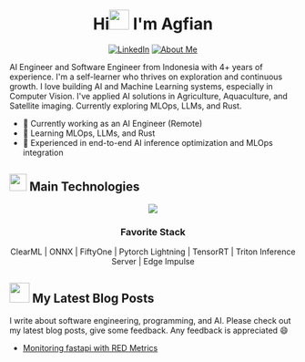 <h1 align="center"><b>Hi<img src="https://media.giphy.com/media/hvRJCLFzcasrR4ia7z/giphy.gif" width="35"> I'm Agfian </b></h1>

<p align="center">
<a href="https://www.linkedin.com/in/magfianf/" target="_blank"><img alt="LinkedIn" src="https://img.shields.io/badge/linkedin-%230077B5.svg?&style=for-the-badge&logo=linkedin&logoColor=white" /></a>
<a href="https://agfianf.github.io/about/" target="_blank"><img alt="About Me" src="https://img.shields.io/badge/About-Me-gray?style=for-the-badge"/></a>
</p>

AI Engineer and Software Engineer from Indonesia with 4+ years of experience. I'm a self-learner who thrives on exploration and continuous growth. I love building AI and Machine Learning systems, especially in Computer Vision. I've applied AI solutions in Agriculture, Aquaculture, and Satellite imaging. Currently exploring MLOps, LLMs, and Rust.
- 🔭 Currently working as an AI Engineer (Remote)
- 🌱 Learning MLOps, LLMs, and Rust
- 💼 Experienced in end-to-end AI inference optimization and MLOps integration


## <img src="https://media4.giphy.com/media/v1.Y2lkPTc5MGI3NjExaTBxbDhpamx2emEzeTJmMjNneXIwNmQyajlpbHo4cXV5YmlwYjlqZCZlcD12MV9pbnRlcm5hbF9naWZfYnlfaWQmY3Q9dHM/ksE9feSa2b4V2GYwY4/giphy.gif" width="30"> Main Technologies

<p align="center">
  <a href="https://skillicons.dev">
    <img src="https://skillicons.dev/icons?i=bash,python,rust,pytorch,opencv,fastapi,redis,postgres,vscode,git,docker,kubernetes,prometheus,grafana,azure&theme=light"/>
  </a>
</p>


<div align="center">
<h3> Favorite Stack </h3>
ClearML | ONNX  | FiftyOne | Pytorch Lightning | TensorRT | Triton Inference Server | Edge Impulse
</div>

## <img src="https://media.giphy.com/media/W1wiffohJYvPtQuA8O/giphy.gif" width="35"> My Latest Blog Posts

I write about software engineering, programming, and AI. Please check out my latest blog posts, give some feedback. Any feedback is appreciated 😄

- [Monitoring fastapi with RED Metrics](https://agfianf.github.io/blog/2025/02/24/monitoring-fastapi-applications-with-red-metrics/)



<!--
## <img src="https://media.giphy.com/media/iY8CRBdQXODJSCERIr/giphy.gif" width="35"><b> Github Stats </b>

<a href="https://github.com/anuraghazra/github-readme-stats">
  <img height=200 align="center" src="https://github-readme-stats.vercel.app/api?username=agfianf" />
</a>
<a href="https://github.com/anuraghazra/convoychat">
  <img height=200 align="center" src="https://github-readme-stats.vercel.app/api/top-langs?username=agfianf&layout=compact&langs_count=8&card_width=320" />
</a>

<br>

**agfianf/agfianf** is a ✨ _special_ ✨ repository because its `README.md` (this file) appears on your GitHub profile.

Here are some ideas to get you started:

- 🔭 I’m currently working on ...
- 🌱 I’m currently learning ...
- 👯 I’m looking to collaborate on ...
- 🤔 I’m looking for help with ...
- 💬 Ask me about ...
- 📫 How to reach me: ...
- 😄 Pronouns: ...
- ⚡ Fun fact: ...
-->
